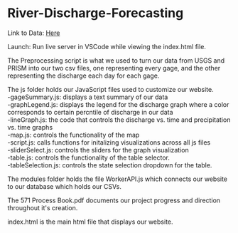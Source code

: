 # River-Discharge-Forecasting
Link to Data: [Here]([url](https://drive.google.com/drive/folders/1xEUJQEgcSy5NSzGPgh-T3u0zRgrU3nbA?usp=sharing)) 

Launch: Run live server in VSCode while viewing the index.html file.  

The Preprocessing script is what we used to turn our data from USGS and PRISM into our two csv files, one representing every gage, and the other representing the discharge each day for each gage.  

The js folder holds our JavaScript files used to customize our website.  
-gageSummary.js: displays a text summary of our data  
-graphLegend.js: displays the legend for the discharge graph where a color corresponds to certain percntile of discharge in our data  
-lineGraph.js: the code that controls the discharge vs. time and precipitation vs. time graphs  
-map.js: controls the functionality of the map  
-script.js: calls functions for initalizing visualizations across all js files  
-sliderSelect.js: controls the sliders for the graph visualization  
-table.js: controls the functionality of the table selector.  
-tableSelection.js: controls the state selection dropdown for the table.  

The modules folder holds the file WorkerAPI.js which connects our website to our database which holds our CSVs.  

The 571 Process Book.pdf documents our project progress and direction throughout it's creation.  

index.html is the main html file that displays our website.  
